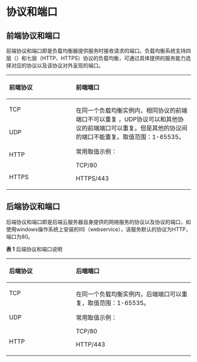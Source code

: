 # 协议和端口<a name="zh-cn_topic_0166390463"></a>

## 前端协议和端口<a name="section795615356171"></a>

前端协议和端口即是负载均衡器提供服务时接收请求的端口。负载均衡系统支持四层（）和七层（HTTP、HTTPS）协议的负载均衡，可通过具体提供的服务能力选择对应的协议以及该协议对外呈现的端口。

<a name="table1025471392414"></a>
<table><thead align="left"><tr id="row16254913112417"><th class="cellrowborder" valign="top" width="36.15%" id="mcps1.1.3.1.1"><p id="p11254913132413"><a name="p11254913132413"></a><a name="p11254913132413"></a><strong id="b1525419130244"><a name="b1525419130244"></a><a name="b1525419130244"></a>前端协议</strong></p>
</th>
<th class="cellrowborder" valign="top" width="63.849999999999994%" id="mcps1.1.3.1.2"><p id="p1525441372414"><a name="p1525441372414"></a><a name="p1525441372414"></a><strong id="b1725412132246"><a name="b1725412132246"></a><a name="b1725412132246"></a>前端端口</strong></p>
</th>
</tr>
</thead>
<tbody><tr id="row10254813152415"><td class="cellrowborder" valign="top" width="36.15%" headers="mcps1.1.3.1.1 "><p id="p1425411313246"><a name="p1425411313246"></a><a name="p1425411313246"></a>TCP</p>
</td>
<td class="cellrowborder" rowspan="4" valign="top" width="63.849999999999994%" headers="mcps1.1.3.1.2 "><p id="p02557136247"><a name="p02557136247"></a><a name="p02557136247"></a>在同一个负载均衡实例内，相同协议的前端端口不可以重复 ，UDP协议可以和其他协议的前端端口可以重复。但是其他的协议间的端口不能重复。取值范围：1-65535。</p>
<p id="p125513136241"><a name="p125513136241"></a><a name="p125513136241"></a>常用取值示例：</p>
<p id="p425541317241"><a name="p425541317241"></a><a name="p425541317241"></a>TCP/80</p>
<p id="p2025516138247"><a name="p2025516138247"></a><a name="p2025516138247"></a>HTTPS/443</p>
<p id="p12255913192419"><a name="p12255913192419"></a><a name="p12255913192419"></a></p>
</td>
</tr>
<tr id="row1225561310247"><td class="cellrowborder" valign="top" headers="mcps1.1.3.1.1 "><p id="p525581342411"><a name="p525581342411"></a><a name="p525581342411"></a>UDP</p>
</td>
</tr>
<tr id="row52552013142417"><td class="cellrowborder" valign="top" headers="mcps1.1.3.1.1 "><p id="p1925551315243"><a name="p1925551315243"></a><a name="p1925551315243"></a>HTTP</p>
</td>
</tr>
<tr id="row7255111362415"><td class="cellrowborder" valign="top" headers="mcps1.1.3.1.1 "><p id="p1625512133249"><a name="p1625512133249"></a><a name="p1625512133249"></a>HTTPS</p>
</td>
</tr>
</tbody>
</table>

## 后端协议和端口<a name="section4613345111719"></a>

后端协议和端口即是后端云服务器自身提供的网络服务的协议以及协议的端口，如使用windows操作系统上安装的IIS（webservice），该服务默认的协议为HTTP，端口为80。

**表 1**  后端协议和端口说明

<a name="table67551915287"></a>
<table><thead align="left"><tr id="row37561916289"><th class="cellrowborder" valign="top" width="36.199999999999996%" id="mcps1.2.3.1.1"><p id="p1275619112819"><a name="p1275619112819"></a><a name="p1275619112819"></a><strong id="b87561714286"><a name="b87561714286"></a><a name="b87561714286"></a>后端协议</strong></p>
</th>
<th class="cellrowborder" valign="top" width="63.800000000000004%" id="mcps1.2.3.1.2"><p id="p87561111286"><a name="p87561111286"></a><a name="p87561111286"></a><strong id="b375641162819"><a name="b375641162819"></a><a name="b375641162819"></a>后端端口</strong></p>
</th>
</tr>
</thead>
<tbody><tr id="row167563117285"><td class="cellrowborder" valign="top" width="36.199999999999996%" headers="mcps1.2.3.1.1 "><p id="p77561619285"><a name="p77561619285"></a><a name="p77561619285"></a>TCP</p>
</td>
<td class="cellrowborder" rowspan="3" valign="top" width="63.800000000000004%" headers="mcps1.2.3.1.2 "><p id="p12756717286"><a name="p12756717286"></a><a name="p12756717286"></a>在同一个负载均衡实例内，后端端口可以重复，取值范围：1-65535。</p>
<p id="p197565112816"><a name="p197565112816"></a><a name="p197565112816"></a>常用取值示例：</p>
<p id="p675619192820"><a name="p675619192820"></a><a name="p675619192820"></a>TCP/80</p>
<p id="p7756819284"><a name="p7756819284"></a><a name="p7756819284"></a>HTTP/443</p>
</td>
</tr>
<tr id="row207571213284"><td class="cellrowborder" valign="top" headers="mcps1.2.3.1.1 "><p id="p167572016288"><a name="p167572016288"></a><a name="p167572016288"></a>UDP</p>
</td>
</tr>
<tr id="row157575116281"><td class="cellrowborder" valign="top" headers="mcps1.2.3.1.1 "><p id="p37571419283"><a name="p37571419283"></a><a name="p37571419283"></a>HTTP</p>
</td>
</tr>
</tbody>
</table>

